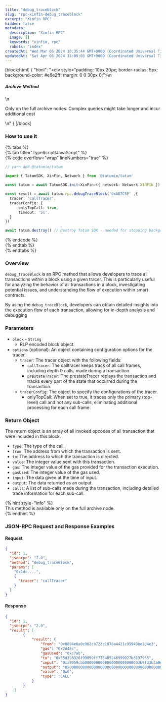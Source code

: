 ```yaml
---
title: "debug_traceblock"
slug: "rpc-xinfin-debug_traceblock"
excerpt: "Xinfin RPC"
hidden: false
metadata: 
  description: "Xinfin RPC"
  image: []
  keywords: "xinfin, rpc"
  robots: "index"
createdAt: "Wed Mar 06 2024 10:35:44 GMT+0000 (Coordinated Universal Time)"
updatedAt: "Sat Apr 06 2024 13:09:03 GMT+0000 (Coordinated Universal Time)"
---
```

[block:html]
{
  "html": "<div style=\"padding: 10px 20px; border-radius: 5px; background-color: #e6e2ff; margin: 0 0 30px 0;\">\n  <h5>Archive Method</h5>\n  <p>Only on the full archive nodes. Complex queries might take longer and incur additional cost</p>\n</div>"
}
[/block]


### How to use it

{% tabs %}  
{% tab title="TypeScript/JavaScript" %}  
{% code overflow="wrap" lineNumbers="true" %}

```typescript
// yarn add @tatumio/tatum

import { TatumSDK, XinFin, Network } from '@tatumio/tatum'
  
const tatum = await TatumSDK.init<XinFin>({ network: Network.XINFIN })

const result = await tatum.rpc.debugTraceBlock('0xAD7C5E' ,{
  tracer: 'callTracer',
  tracerConfig: {
      onlyTopCall: true,
      timeout: '5s',
  }
})

await tatum.destroy() // Destroy Tatum SDK - needed for stopping background jobs
```

{% endcode %}  
{% endtab %}  
{% endtabs %}

### Overview

`debug_traceBlock` is an RPC method that allows developers to trace all transactions within a block using a given tracer. This is particularly useful for analyzing the behavior of all transactions in a block, investigating potential issues, and understanding the flow of execution within smart contracts.

By using the `debug_traceBlock`, developers can obtain detailed insights into the execution flow of each transaction, allowing for in-depth analysis and debugging

### Parameters

- `block` - `String`
  - RLP encoded block object.
- `options` (optional): An object containing configuration options for the tracer.
  - `tracer`: The tracer object with the following fields:
    - `callTracer`: The calltracer keeps track of all call frames, including depth 0 calls, made during a transaction.
    - `prestateTracer`: The prestateTracer replays the transaction and tracks every part of the state that occurred during the transaction.
  - `tracerConfig`: The object to specify the configurations of the tracer.
    - onlyTopCall: When set to true, it traces only the primary (top-level) call and not any sub-calls, eliminating additional processing for each call frame.

### Return Object

The return object is an array of all invoked opcodes of all transaction that were included in this block.

- `type`: The type of the call.
- `from`: The address from which the transaction is sent.
- `to`: The address to which the transaction is directed.
- `value`: The integer value sent with this transaction.
- `gas`: The integer value of the gas provided for the transaction execution.
- `gasUsed`: The integer value of the gas used.
- `input`: The data given at the time of input.
- `output`: The data returned as an output.
- `calls`: A list of sub-calls made during the transaction, including detailed trace information for each sub-call.

{% hint style="info" %}  
This method is available only on the full archive node.  
{% endhint %}

### JSON-RPC Request and Response Examples

#### Request

```json
{
  "id": 1,
  "jsonrpc": "2.0",
  "method": "debug_traceBlock",
  "params": [
    "0x1dc....",
    {
      "tracer": "callTracer"
    }
  ]
}

```

#### Response

```json
{
  "id": 1,
  "jsonrpc": "2.0",
  "result": [
        {
            "result": {
                "from": "0x8894e0a0c962cb723c1976a4421c95949be2d4e3",
                "gas": "0x2d48c",
                "gasUsed": "0xc7ab",
                "to": "0x55d398326f99059ff775485246999027b3197955",
                "input": "0xa9059cbb0000000000000000000000003b9f33b3a9d382fa60283c555bde8f78855957be00000000000000000000000000000000000000000000000d4e7f4f79da7c0000",
                "output": "0x0000000000000000000000000000000000000000000000000000000000000001",
                "value": "0x0",
                "type": "CALL"
            }
        }
    ]
}

```
